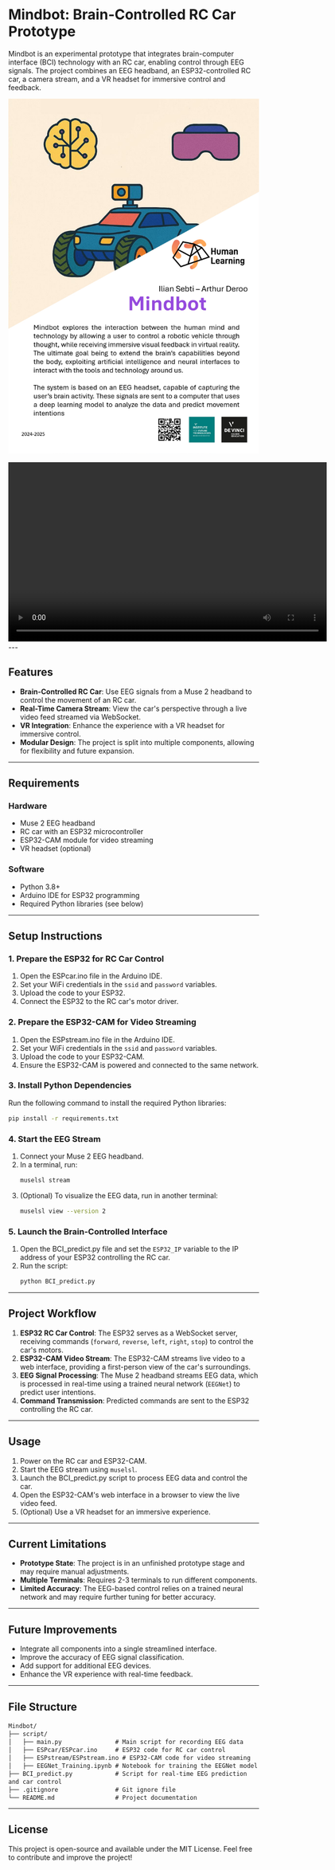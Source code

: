 # Mindbot: Brain-Controlled RC Car Prototype

Mindbot is an experimental prototype that integrates brain-computer interface (BCI) technology with an RC car, enabling control through EEG signals. The project combines an EEG headband, an ESP32-controlled RC car, a camera stream, and a VR headset for immersive control and feedback.

![Mindbot presentation](readme_media/affiche_Mindbot.jpg)

<video width="640" height="360" controls>
  <source src="readme_media/demo.mp4" type="video/mp4">
  Your browser does not support the video tag.
</video>
---

## Features

- **Brain-Controlled RC Car**: Use EEG signals from a Muse 2 headband to control the movement of an RC car.
- **Real-Time Camera Stream**: View the car's perspective through a live video feed streamed via WebSocket.
- **VR Integration**: Enhance the experience with a VR headset for immersive control.
- **Modular Design**: The project is split into multiple components, allowing for flexibility and future expansion.

---

## Requirements

### Hardware
- Muse 2 EEG headband
- RC car with an ESP32 microcontroller
- ESP32-CAM module for video streaming
- VR headset (optional)

### Software
- Python 3.8+
- Arduino IDE for ESP32 programming
- Required Python libraries (see below)

---

## Setup Instructions

### 1. Prepare the ESP32 for RC Car Control
1. Open the ESPcar.ino file in the Arduino IDE.
2. Set your WiFi credentials in the `ssid` and `password` variables.
3. Upload the code to your ESP32.
4. Connect the ESP32 to the RC car's motor driver.

### 2. Prepare the ESP32-CAM for Video Streaming
1. Open the ESPstream.ino file in the Arduino IDE.
2. Set your WiFi credentials in the `ssid` and `password` variables.
3. Upload the code to your ESP32-CAM.
4. Ensure the ESP32-CAM is powered and connected to the same network.

### 3. Install Python Dependencies
Run the following command to install the required Python libraries:
```bash
pip install -r requirements.txt
```

### 4. Start the EEG Stream
1. Connect your Muse 2 EEG headband.
2. In a terminal, run:
   ```bash
   muselsl stream
   ```
3. (Optional) To visualize the EEG data, run in another terminal:
   ```bash
   muselsl view --version 2
   ```

### 5. Launch the Brain-Controlled Interface
1. Open the BCI_predict.py file and set the `ESP32_IP` variable to the IP address of your ESP32 controlling the RC car.
2. Run the script:
   ```bash
   python BCI_predict.py
   ```

---

## Project Workflow

1. **ESP32 RC Car Control**: The ESP32 serves as a WebSocket server, receiving commands (`forward`, `reverse`, `left`, `right`, `stop`) to control the car's motors.
2. **ESP32-CAM Video Stream**: The ESP32-CAM streams live video to a web interface, providing a first-person view of the car's surroundings.
3. **EEG Signal Processing**: The Muse 2 headband streams EEG data, which is processed in real-time using a trained neural network (`EEGNet`) to predict user intentions.
4. **Command Transmission**: Predicted commands are sent to the ESP32 controlling the RC car.

---

## Usage

1. Power on the RC car and ESP32-CAM.
2. Start the EEG stream using `muselsl`.
3. Launch the BCI_predict.py script to process EEG data and control the car.
4. Open the ESP32-CAM's web interface in a browser to view the live video feed.
5. (Optional) Use a VR headset for an immersive experience.

---

## Current Limitations

- **Prototype State**: The project is in an unfinished prototype stage and may require manual adjustments.
- **Multiple Terminals**: Requires 2-3 terminals to run different components.
- **Limited Accuracy**: The EEG-based control relies on a trained neural network and may require further tuning for better accuracy.

---

## Future Improvements

- Integrate all components into a single streamlined interface.
- Improve the accuracy of EEG signal classification.
- Add support for additional EEG devices.
- Enhance the VR experience with real-time feedback.

---

## File Structure

```
Mindbot/
├── script/
│   ├── main.py               # Main script for recording EEG data
│   ├── ESPcar/ESPcar.ino     # ESP32 code for RC car control
│   ├── ESPstream/ESPstream.ino # ESP32-CAM code for video streaming
│   ├── EEGNet_Training.ipynb # Notebook for training the EEGNet model
├── BCI_predict.py            # Script for real-time EEG prediction and car control
├── .gitignore                # Git ignore file
└── README.md                 # Project documentation
```

---

## License

This project is open-source and available under the MIT License. Feel free to contribute and improve the project!